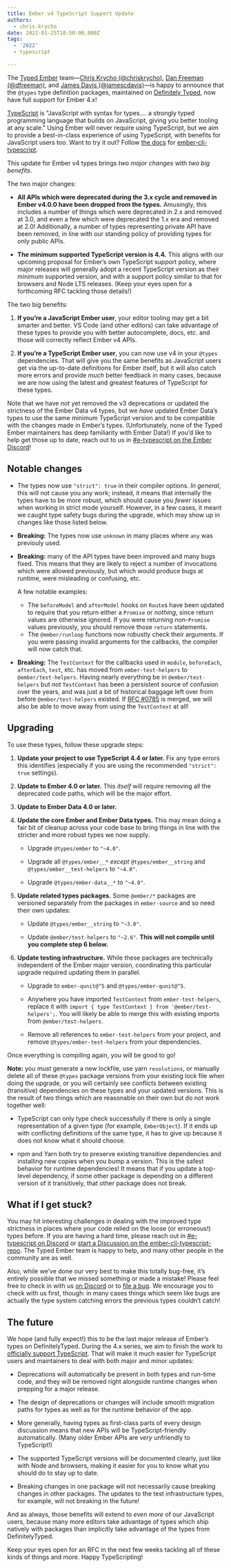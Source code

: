 ```yaml
---
title: Ember v4 TypeScript Support Update
authors:
  - chris-krycho
date: 2022-01-25T18:50:00.000Z
tags:
  - '2022'
  - typescript

---
```


The [Typed Ember](https://github.com/typed-ember) team—[Chris Krycho (@chriskrycho)](https://github.com/chriskrycho), [Dan Freeman (@dfreeman)](https://github.com/dfreeman), and [James Davis (@jamescdavis)](https://github.com/jamescdavis)—is happy to announce that the `@types` type definition packages, maintained on [Definitely Typed](https://github.com/DefinitelyTyped/DefinitelyTyped), now have full support for Ember 4.x!

[TypeScript](https://www.typescriptlang.org) is "JavaScript with syntax for types.… a strongly typed programming language that builds on JavaScript, giving you better tooling at any scale." Using Ember will never require using TypeScript, but we aim to provide a best-in-class experience of using TypeScript, with benefits for JavaScript users too. Want to try it out? Follow [the docs](https://docs.ember-cli-typescript.com) for [ember-cli-typescript](https://github.com/typed-ember/ember-cli-typescript).

This update for Ember v4 types brings *two major changes* with *two big benefits*.

The two major changes:

* **All APIs which were deprecated during the 3.x cycle and removed in Ember v4.0.0 have been dropped from the types.** Amusingly, this includes a number of things which were deprecated in 2.x and removed at 3.0, and even a few which were deprecated the 1.x era and removed at 2.0! Additionally, a number of types representing private API have been removed, in line with our standing policy of providing types for only public APIs.

* **The minimum supported TypeScript version is 4.4.** This aligns with our upcoming proposal for Ember’s own TypeScript support policy, where major releases will generally adopt a recent TypeScript version as their minimum supported version, and with a support policy similar to that for browsers and Node LTS releases. (Keep your eyes open for a forthcoming RFC tackling those details!)

[e-typescript]: https://discord.com/channels/480462759797063690/484421406659182603

The two big benefits:

1. **If you’re a JavaScript Ember user**, your editor tooling may get a bit smarter and better. VS Code (and other editors) can take advantage of these types to provide you with better autocomplete, docs, etc. and those will correctly reflect Ember v4 APIs.

2. **If you’re a TypeScript Ember user**, you can now use v4 in your `@types` dependencies. That will give you the same benefits as JavaScript users get via the up-to-date definitions for Ember itself, but it will also catch more errors and provide *much* better feedback in many cases, because we are now using the latest and greatest features of TypeScript for these types.

Note that we have *not* yet removed the v3 deprecations or updated the strictness of the Ember Data v4 types, but we *have* updated Ember Data’s types to use the same minimum TypeScript version and to be compatible with the changes made in Ember’s types. (Unfortunately, none of the Typed Ember maintainers has deep familiarity with Ember Data!) If you’d like to help get those up to date, reach out to us in [#e-typescript on the Ember Discord][e-typescript]!


## Notable changes

* The types now use `"strict": true` in their compiler options. *In general*, this will not cause you any work; instead, it means that internally the types have to be more robust, which should cause you *fewer* issues when working in strict mode yourself. However, in a few cases, it meant we caught type safety bugs during the upgrade, which may show up in changes like those listed below.

* **Breaking:** The types now use `unknown` in many places where `any` was previouly used.

* **Breaking:** many of the API types have been improved and many bugs fixed. This means that they are likely to reject a number of invocations which were allowed previously, but which would produce bugs at runtime, were misleading or confusing, etc.

    A few notable examples:

    * The `beforeModel` and `afterModel` hooks on `Route`s have been updated to require that you return either a `Promise` or *nothing*, since return values are otherwise ignored. If you were returning non-`Promise` values previously, you should remove those `return` statements.

    <!-- alex ignore invalid -->
    * The `@ember/runloop` functions now robustly check their arguments. If you were passing invalid arguments for the callbacks, the compiler will  now catch that.

<!-- alex ignore just -->
* **Breaking:** The `TestContext` for the callbacks used in `module`, `beforeEach`, `afterEach`, `test`, etc. has moved from `ember-test-helpers` to `@ember/test-helpers`. Having nearly everything be in `@ember/test-helpers` but *not* `TestContext` has been a persistent source of confusion over the years, and was just a bit of historical baggage left over from before `@ember/test-helpers` existed. If [RFC #0785](https://github.com/emberjs/rfcs/pull/785) is merged, we will also be able to move away from using the `TestContext` at all!


## Upgrading

To use these types, follow these upgrade steps:

1. **Update your project to use TypeScript 4.4 or later.** Fix any type errors this identifies (especially if you are using the recommended `"strict": true` settings).

2. **Update to Ember 4.0 or later.** This *itself* will require removing all the deprecated code paths, which will be the major effort.

3. **Update to Ember Data 4.0 or later.**

4. **Update the core Ember and Ember Data types.** This may mean doing a fair bit of cleanup across your code base to bring things in line with the stricter and more robust types we now supply.

    * Upgrade `@types/ember` to `"~4.0"`.

    * Upgrade all `@types/ember__*` *except* `@types/ember__string` and `@types/ember__test-helpers` to `"~4.0"`.

    * Upgrade `@types/ember-data__*` to `"~4.0"`.

5. **Update related types packages.** Some `@ember/*` packages are versioned separately from the packages in `ember-source` and so need their own updates:

    * Update `@types/ember__string` to `"~3.0"`.

    * Update `@ember/test-helpers` to `"~2.6"`. **This will not compile until you complete step 6 below.**

6. **Update testing infrastructure.** While these packages are technically independent of the Ember major version, coordinating this particular upgrade required updating them in parallel.

    * Upgrade to `ember-qunit@^5` and `@types/ember-qunit@^5`.

    * Anywhere you have imported `TestContext` from `ember-test-helpers`, replace it with `import { type TestContext } from '@ember/test-helpers';`. You will likely be able to merge this with existing imports from `@ember/test-helpers`.

    * Remove all references to `ember-test-helpers` from your project, and remove `@types/ember-test-helpers` from your dependencies.

Once everything is compiling again, you will be good to go!

**Note:** you *must* generate a new lockfile, use yarn `resolutions`, or manually delete all of these `@types` package versions from your existing lock file when doing the upgrade, or you will certainly see conflicts between existing (transitive) dependencies on these types and your updated versions. This is the result of two things which are reasonable on their own but do not work together well:

* TypeScript can only type check successfully if there is only a single representation of a given type (for example, `EmberObject`). If it ends up with conflicting definitions of the same type, it has to give up because it does not know what it should choose.

* npm and Yarn both try to preserve existing transitive dependencies and installing new copies when you bump a version. This is the safest behavior for runtime dependencies! It means that if you update a top-level dependency, if some other package is depending on a different version of it transitively, that other package does not break.


## What if I get stuck?

You may hit interesting challenges in dealing with the improved type strictness in places where your code relied on the loose (or erroneous!) types before. If you are having a hard time, please reach out in [#e-typescript on Discord][e-typescript] or [start a Discussion on the ember-cli-typescript-repo](https://github.com/typed-ember/ember-cli-typescript/discussions). The Typed Ember team is happy to help, and many other people in the community are as well.

Also, while we’ve done our very best to make this totally bug-free, it’s entirely possible that we missed something or made a mistake! Please feel free to check in with us [on Discord][e-typescript] or to [file a bug](https://github.com/typed-ember/ember-cli-typescript/issues). We encourage you to check with us first, though: in many cases things which seem like bugs are actually the type system catching errors the previous types couldn’t catch!


## The future

We hope (and fully expect!) this to be the last major release of Ember’s types on DefinitelyTyped. During the 4.x series, we aim to finish the work to [officially support TypeScript](https://github.com/emberjs/rfcs/pull/724). That will make it much easier for TypeScript users and maintainers to deal with both major and minor updates:

* Deprecations will automatically be present in both types and run-time code, and they will be removed right alongside runtime changes when prepping for a major release.

* The design of deprecations or changes will include smooth migration paths for types as well as for the runtime behavior of the app.

* More generally, having types as first-class parts of every design discussion means that new APIs will be TypeScript-friendly automatically. (Many older Ember APIs are *very* unfriendly to TypeScript!)

* <!-- alex ignore just --> The supported TypeScript versions will be documented clearly, just like with Node and browsers, making it easier for you to know what you should do to stay up to date.

* Breaking changes in one package will not necessarily cause breaking changes in other packages. The updates to the test infrastructure types, for example, will not breaking in the future!

And as always, those benefits will extend to *even more* of our JavaScript users, because many more editors take advantage of types which ship natively with packages than implicitly take advantage of the types from DefinitelyTyped.

Keep your eyes open for an RFC in the next few weeks tackling all of these kinds of things and more. Happy TypeScripting!
